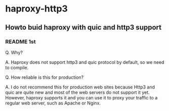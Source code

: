 # haproxy-http3

## Howto buid haproxy with quic and http3 support

### README 1st

Q. Why?

A. Haproxy does not support http3 and quic protocol by default, so we need to compile.

Q. How reliable is this for production?

A. I do not recommend this for production web sites because Http3 and quic are quite new and most of the web servers do not support it yet. However, haproxy supports it and you can use it to proxy your traffic to a regular web server, such as Apache or Nginx.

